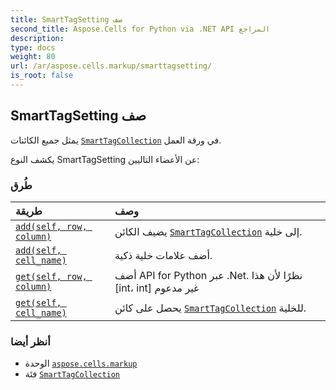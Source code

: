 ```yaml
---
title: SmartTagSetting صف
second_title: Aspose.Cells for Python via .NET API المراجع
description:
type: docs
weight: 80
url: /ar/aspose.cells.markup/smarttagsetting/
is_root: false
---
```

##  SmartTagSetting صف
يمثل جميع الكائنات [`SmartTagCollection`](/cells/python-net/ar/aspose.cells.markup/smarttagcollection) في ورقة العمل.



يكشف النوع SmartTagSetting عن الأعضاء التاليين:

###  طُرق
| طريقة| وصف|
| :- | :- |
| [`add(self, row, column)`](/cells/python-net/ar/aspose.cells.markup/smarttagsetting/add/#int-int) | يضيف الكائن [`SmartTagCollection`](/cells/python-net/ar/aspose.cells.markup/smarttagcollection) إلى خلية.|
| [`add(self, cell_name)`](/cells/python-net/ar/aspose.cells.markup/smarttagsetting/add/#str) | أضف علامات خلية ذكية.|
| [`get(self, row, column)`](/cells/python-net/ar/aspose.cells.markup/smarttagsetting/get/#int-int) | أضف API for Python عبر .Net. نظرًا لأن هذا [int، int] غير مدعوم|
| [`get(self, cell_name)`](/cells/python-net/ar/aspose.cells.markup/smarttagsetting/get/#str) | يحصل على كائن [`SmartTagCollection`](/cells/python-net/ar/aspose.cells.markup/smarttagcollection) للخلية.|



###  أنظر أيضا
* الوحدة [`aspose.cells.markup`](..)
* فئة [`SmartTagCollection`](/cells/python-net/ar/aspose.cells.markup/smarttagcollection)
